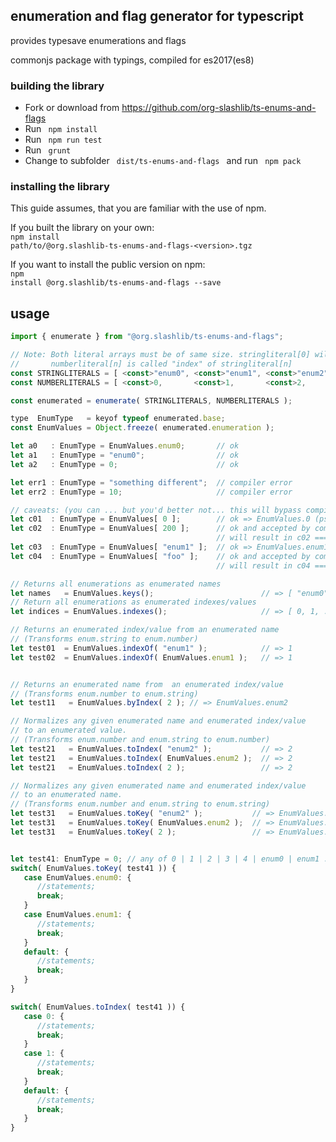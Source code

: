 ## enumeration and flag generator for typescript ##

provides typesave enumerations and flags

commonjs package with typings, compiled for es2017(es8)

### building the library ###

* Fork or download from https://github.com/org-slashlib/ts-enums-and-flags
* Run <code> npm install </code>
* Run <code> npm run test </code>
* Run <code> grunt </code>
* Change to subfolder <code> dist/ts-enums-and-flags </code> and run <code> npm pack </code>

### installing the library ###

This guide assumes, that you are familiar with the use of npm.  

If you built the library on your own:<br />
<code>npm install path/to/@org.slashlib-ts-enums-and-flags-&lt;version&gt;.tgz</code>

If you want to install the public version on npm:<br />
<code>npm install @org.slashlib/ts-enums-and-flags --save</code>

## usage ##
```javascript
import { enumerate } from "@org.slashlib/ts-enums-and-flags";

// Note: Both literal arrays must be of same size. stringliteral[0] will be mapped to numberliteral[0]
//       numberliteral[n] is called "index" of stringliteral[n]
const STRINGLITERALS = [ <const>"enum0", <const>"enum1", <const>"enum2", <const>"enum3", <const>"enum4" ];
const NUMBERLITERALS = [ <const>0,       <const>1,       <const>2,       <const>3,       <const>4       ];

const enumerated = enumerate( STRINGLITERALS, NUMBERLITERALS );

type  EnumType   = keyof typeof enumerated.base;
const EnumValues = Object.freeze( enumerated.enumeration );

let a0   : EnumType = EnumValues.enum0;       // ok
let a1   : EnumType = "enum0";                // ok
let a2   : EnumType = 0;                      // ok

let err1 : EnumType = "something different";  // compiler error
let err2 : EnumType = 10;                     // compiler error

// caveats: (you can ... but you'd better not... this will bypass compiler checks)
let c01  : EnumType = EnumValues[ 0 ];        // ok => EnumValues.0 (pseudo!)
let c02  : EnumType = EnumValues[ 200 ];      // ok and accepted by compiler, but
                                              // will result in c02 === undefined
let c03  : EnumType = EnumValues[ "enum1" ];  // ok => EnumValues.enum1
let c04  : EnumType = EnumValues[ "foo" ];    // ok and accepted by compiler, but
                                              // will result in c04 === undefined

// Returns all enumerations as enumerated names
let names   = EnumValues.keys();                        // => [ "enum0", ... ]
// Return all enumerations as enumerated indexes/values
let indices = EnumValues.indexes();                     // => [ 0, 1, ... ]

// Returns an enumerated index/value from an enumerated name
// (Transforms enum.string to enum.number)
let test01  = EnumValues.indexOf( "enum1" );            // => 1
let test02  = EnumValues.indexOf( EnumValues.enum1 );   // => 1


// Returns an enumerated name from  an enumerated index/value
// (Transforms enum.number to enum.string)
let test11   = EnumValues.byIndex( 2 ); // => EnumValues.enum2

// Normalizes any given enumerated name and enumerated index/value
// to an enumerated value.
// (Transforms enum.number and enum.string to enum.number)
let test21   = EnumValues.toIndex( "enum2" );           // => 2
let test21   = EnumValues.toIndex( EnumValues.enum2 );  // => 2
let test21   = EnumValues.toIndex( 2 );                 // => 2

// Normalizes any given enumerated name and enumerated index/value
// to an enumerated name.
// (Transforms enum.number and enum.string to enum.string)
let test31   = EnumValues.toKey( "enum2" );           // => EnumValues.enum2 / "enum2"
let test31   = EnumValues.toKey( EnumValues.enum2 );  // => EnumValues.enum2 / "enum2"
let test31   = EnumValues.toKey( 2 );                 // => EnumValues.enum2 / "enum2"


let test41: EnumType = 0; // any of 0 | 1 | 2 | 3 | 4 | enum0 | enum1 ... will work
switch( EnumValues.toKey( test41 )) {
   case EnumValues.enum0: {
      //statements;
      break;
   }
   case EnumValues.enum1: {
      //statements;
      break;
   }
   default: {
      //statements;
      break;
   }
}

switch( EnumValues.toIndex( test41 )) {
   case 0: {
      //statements;
      break;
   }
   case 1: {
      //statements;
      break;
   }
   default: {
      //statements;
      break;
   }
}

```
